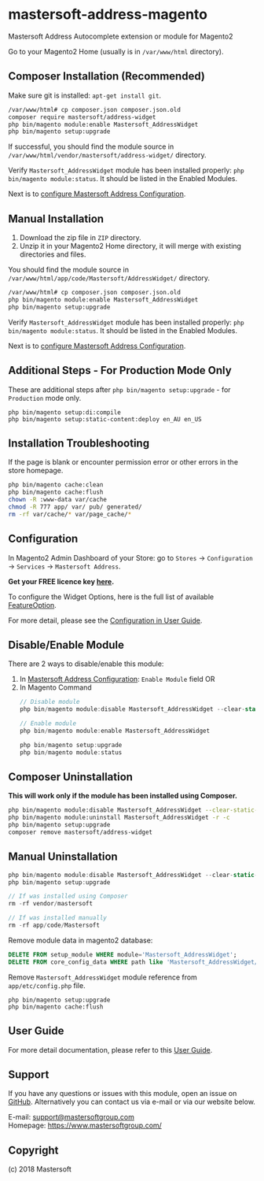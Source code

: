 # mastersoft-address-magento
Mastersoft Address Autocomplete extension or module for Magento2

Go to your Magento2 Home (usually is in `/var/www/html` directory).

## Composer Installation (Recommended)
Make sure git is installed: `apt-get install git`.

```bash
/var/www/html# cp composer.json composer.json.old
composer require mastersoft/address-widget
php bin/magento module:enable Mastersoft_AddressWidget
php bin/magento setup:upgrade
```

If successful, you should find the module source in `/var/www/html/vendor/mastersoft/address-widget/` directory.

Verify `Mastersoft_AddressWidget` module has been installed properly: `php bin/magento module:status`. It should be listed in the  Enabled Modules.

Next is to [configure Mastersoft Address Configuration](#configuration).

## Manual Installation
  1. Download the zip file in `ZIP` directory.
  2. Unzip it in your Magento2 Home directory, it will merge with existing directories and files.

You should find the module source in `/var/www/html/app/code/Mastersoft/AddressWidget/` directory.

```bash
/var/www/html# cp composer.json composer.json.old
php bin/magento module:enable Mastersoft_AddressWidget
php bin/magento setup:upgrade
```

Verify `Mastersoft_AddressWidget` module has been installed properly: `php bin/magento module:status`. It should be listed in the  Enabled Modules.

Next is to [configure Mastersoft Address Configuration](#configuration).

## Additional Steps - For Production Mode Only
These are additional steps after `php bin/magento setup:upgrade` - for `Production` mode only.
```
php bin/magento setup:di:compile
php bin/magento setup:static-content:deploy en_AU en_US
```

## Installation Troubleshooting

If the page is blank or encounter permission error or other errors in the store homepage.
```bash
php bin/magento cache:clean
php bin/magento cache:flush
chown -R :www-data var/cache
chmod -R 777 app/ var/ pub/ generated/ 
rm -rf var/cache/* var/page_cache/*
```

## Configuration
In Magento2 Admin Dashboard of your Store: go to `Stores` -> `Configuration` -> `Services` -> `Mastersoft Address`.

**Get your FREE licence key [here](https://hosted.mastersoftgroup.com/console/#/).**

To configure the Widget Options, here is the full list of available [FeatureOption](http://developer.mastersoftgroup.com/harmony/api/object/address.html#FeatureOption).

For more detail, please see the [Configuration in User Guide](user-guide.md#configuration).


## Disable/Enable Module
There are 2 ways to disable/enable this module:
1. In [Mastersoft Address Configuration](#configuration): `Enable Module` field OR
2. In Magento Command
   ```javascript
   // Disable module
   php bin/magento module:disable Mastersoft_AddressWidget --clear-static-content
   
   // Enable module
   php bin/magento module:enable Mastersoft_AddressWidget
   
   php bin/magento setup:upgrade
   php bin/magento module:status
   ```

## Composer Uninstallation
**This will work only if the module has been installed using Composer.**

```bash
php bin/magento module:disable Mastersoft_AddressWidget --clear-static-content
php bin/magento module:uninstall Mastersoft_AddressWidget -r -c
php bin/magento setup:upgrade
composer remove mastersoft/address-widget
```


## Manual Uninstallation

```javascript
php bin/magento module:disable Mastersoft_AddressWidget --clear-static-content
php bin/magento setup:upgrade

// If was installed using Composer
rm -rf vendor/mastersoft

// If was installed manually
rm -rf app/code/Mastersoft
```

Remove module data in magento2 database:
```sql
DELETE FROM setup_module WHERE module='Mastersoft_AddressWidget';
DELETE FROM core_config_data WHERE path like 'Mastersoft_AddressWidget/%';
```

Remove `Mastersoft_AddressWidget` module reference from `app/etc/config.php` file.

```
php bin/magento setup:upgrade
php bin/magento cache:flush
```

## User Guide
For more detail documentation, please refer to this [User Guide](user-guide.md).


## Support
If you have any questions or issues with this module, open an issue on [GitHub](https://github.com/MastersoftGroup/mastersoft-address-magento/issues). Alternatively you can contact us via e-mail or via our website below.

E-mail: <support@mastersoftgroup.com>  
Homepage: <https://www.mastersoftgroup.com/>


## Copyright
(c) 2018 Mastersoft

